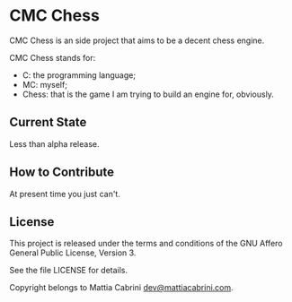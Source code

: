 # CMC Chess

CMC Chess is an side project that aims to be a decent chess engine.

CMC Chess stands for:

- C: the programming language;
- MC: myself;
- Chess: that is the game I am trying to build an engine for, obviously.

## Current State

Less than alpha release.

## How to Contribute

At present time you just can't.

## License

This project is released under the terms and conditions of the GNU Affero
General Public License, Version 3.

See the file LICENSE for details.

Copyright belongs to Mattia Cabrini <dev@mattiacabrini.com>.
